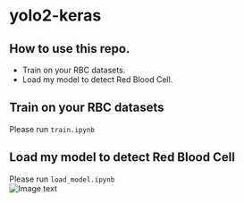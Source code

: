 # yolo2-keras

## How to use this repo.
* Train on your RBC datasets.
* Load my model to detect Red Blood Cell.


## Train on your RBC datasets
Please run ```train.ipynb```

## Load my model to detect Red Blood Cell
Please run ```load_model.ipynb```</br>
![Image text](https://github.com/mjDelta/yolo2-keras/blob/master/output/00000.jpg)

